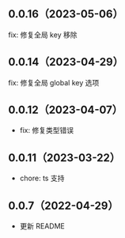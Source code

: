 ## 0.0.16（2023-05-06）
fix: 修复全局 key 移除
## 0.0.14（2023-04-29）
fix: 修复全局 global key 选项
## 0.0.12（2023-04-07）
- fix: 修复类型错误
## 0.0.11（2023-03-22）
- chore: ts 支持
## 0.0.7（2022-04-29）
- 更新 README
